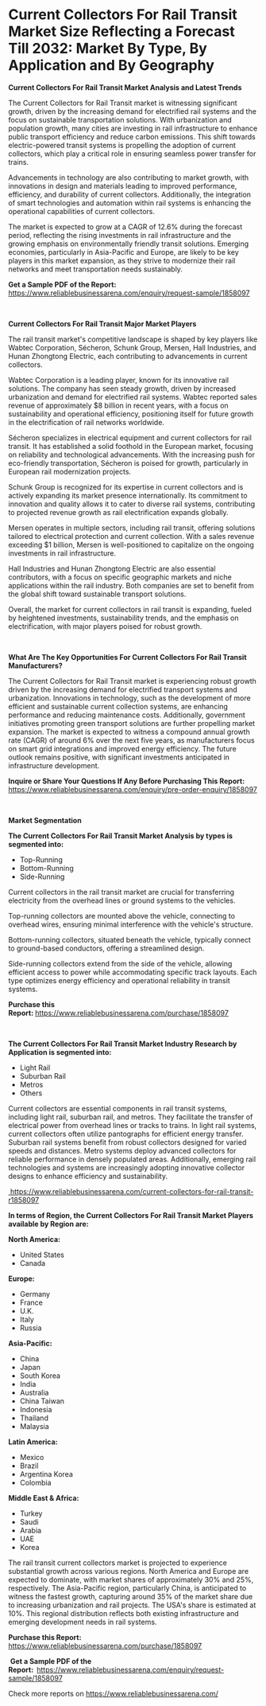 <p><h1>Current Collectors For Rail Transit Market Size Reflecting a Forecast Till 2032: Market By Type, By Application and By Geography</h1></p><p><strong>Current Collectors For Rail Transit Market Analysis and Latest Trends</strong></p>
<p><p>The Current Collectors for Rail Transit market is witnessing significant growth, driven by the increasing demand for electrified rail systems and the focus on sustainable transportation solutions. With urbanization and population growth, many cities are investing in rail infrastructure to enhance public transport efficiency and reduce carbon emissions. This shift towards electric-powered transit systems is propelling the adoption of current collectors, which play a critical role in ensuring seamless power transfer for trains.</p><p>Advancements in technology are also contributing to market growth, with innovations in design and materials leading to improved performance, efficiency, and durability of current collectors. Additionally, the integration of smart technologies and automation within rail systems is enhancing the operational capabilities of current collectors.</p><p>The market is expected to grow at a CAGR of 12.6% during the forecast period, reflecting the rising investments in rail infrastructure and the growing emphasis on environmentally friendly transit solutions. Emerging economies, particularly in Asia-Pacific and Europe, are likely to be key players in this market expansion, as they strive to modernize their rail networks and meet transportation needs sustainably.</p></p>
<p><strong>Get a Sample PDF of the Report:&nbsp;</strong> <a href="https://www.reliablebusinessarena.com/enquiry/request-sample/1858097?utm_campaign=2889&utm_medium=2&utm_source=Github&utm_content=ia&utm_term=28022025&utm_id=current-collectors-for-rail-transit">https://www.reliablebusinessarena.com/enquiry/request-sample/1858097</a></p>
<p>&nbsp;</p>
<p><strong>Current Collectors For Rail Transit Major Market Players</strong></p>
<p><p>The rail transit market's competitive landscape is shaped by key players like Wabtec Corporation, Sécheron, Schunk Group, Mersen, Hall Industries, and Hunan Zhongtong Electric, each contributing to advancements in current collectors.</p><p>Wabtec Corporation is a leading player, known for its innovative rail solutions. The company has seen steady growth, driven by increased urbanization and demand for electrified rail systems. Wabtec reported sales revenue of approximately $8 billion in recent years, with a focus on sustainability and operational efficiency, positioning itself for future growth in the electrification of rail networks worldwide.</p><p>Sécheron specializes in electrical equipment and current collectors for rail transit. It has established a solid foothold in the European market, focusing on reliability and technological advancements. With the increasing push for eco-friendly transportation, Sécheron is poised for growth, particularly in European rail modernization projects.</p><p>Schunk Group is recognized for its expertise in current collectors and is actively expanding its market presence internationally. Its commitment to innovation and quality allows it to cater to diverse rail systems, contributing to projected revenue growth as rail electrification expands globally.</p><p>Mersen operates in multiple sectors, including rail transit, offering solutions tailored to electrical protection and current collection. With a sales revenue exceeding $1 billion, Mersen is well-positioned to capitalize on the ongoing investments in rail infrastructure.</p><p>Hall Industries and Hunan Zhongtong Electric are also essential contributors, with a focus on specific geographic markets and niche applications within the rail industry. Both companies are set to benefit from the global shift toward sustainable transport solutions.</p><p>Overall, the market for current collectors in rail transit is expanding, fueled by heightened investments, sustainability trends, and the emphasis on electrification, with major players poised for robust growth.</p></p>
<p>&nbsp;</p>
<p><strong>What Are The Key Opportunities For Current Collectors For Rail Transit Manufacturers?</strong></p>
<p><p>The Current Collectors for Rail Transit market is experiencing robust growth driven by the increasing demand for electrified transport systems and urbanization. Innovations in technology, such as the development of more efficient and sustainable current collection systems, are enhancing performance and reducing maintenance costs. Additionally, government initiatives promoting green transport solutions are further propelling market expansion. The market is expected to witness a compound annual growth rate (CAGR) of around 6% over the next five years, as manufacturers focus on smart grid integrations and improved energy efficiency. The future outlook remains positive, with significant investments anticipated in infrastructure development.</p></p>
<p><strong>Inquire or Share Your Questions If Any Before Purchasing This Report:</strong> <a href="https://www.reliablebusinessarena.com/enquiry/pre-order-enquiry/1858097?utm_campaign=2889&utm_medium=2&utm_source=Github&utm_content=ia&utm_term=28022025&utm_id=current-collectors-for-rail-transit">https://www.reliablebusinessarena.com/enquiry/pre-order-enquiry/1858097</a></p>
<p>&nbsp;</p>
<p><strong>Market Segmentation</strong></p>
<p><strong>The Current Collectors For Rail Transit Market Analysis by types is segmented into:</strong></p>
<p><ul><li>Top-Running</li><li>Bottom-Running</li><li>Side-Running</li></ul></p>
<p><p>Current collectors in the rail transit market are crucial for transferring electricity from the overhead lines or ground systems to the vehicles. </p><p>Top-running collectors are mounted above the vehicle, connecting to overhead wires, ensuring minimal interference with the vehicle's structure. </p><p>Bottom-running collectors, situated beneath the vehicle, typically connect to ground-based conductors, offering a streamlined design. </p><p>Side-running collectors extend from the side of the vehicle, allowing efficient access to power while accommodating specific track layouts. Each type optimizes energy efficiency and operational reliability in transit systems.</p></p>
<p><strong>Purchase this Report:&nbsp;</strong><a href="https://www.reliablebusinessarena.com/purchase/1858097?utm_campaign=2889&utm_medium=2&utm_source=Github&utm_content=ia&utm_term=28022025&utm_id=current-collectors-for-rail-transit">https://www.reliablebusinessarena.com/purchase/1858097</a></p>
<p>&nbsp;</p>
<p><strong>The Current Collectors For Rail Transit Market Industry Research by Application is segmented into:</strong></p>
<p><ul><li>Light Rail</li><li>Suburban Rail</li><li>Metros</li><li>Others</li></ul></p>
<p><p>Current collectors are essential components in rail transit systems, including light rail, suburban rail, and metros. They facilitate the transfer of electrical power from overhead lines or tracks to trains. In light rail systems, current collectors often utilize pantographs for efficient energy transfer. Suburban rail systems benefit from robust collectors designed for varied speeds and distances. Metro systems deploy advanced collectors for reliable performance in densely populated areas. Additionally, emerging rail technologies and systems are increasingly adopting innovative collector designs to enhance efficiency and sustainability.</p></p>
<p><a href="https://www.reliablebusinessarena.com/current-collectors-for-rail-transit-r1858097?utm_campaign=2889&utm_medium=2&utm_source=Github&utm_content=ia&utm_term=28022025&utm_id=current-collectors-for-rail-transit">&nbsp;https://www.reliablebusinessarena.com/current-collectors-for-rail-transit-r1858097</a></p>
<p><strong>In terms of Region, the Current Collectors For Rail Transit Market Players available by Region are:</strong></p>
<p>
    <p> <strong> North America: </strong>
        <ul>
            <li>United States</li>
            <li>Canada</li>
        </ul>
        </p> 
    <p> <strong> Europe: </strong>
        <ul>
            <li>Germany</li>
            <li>France</li>
            <li>U.K.</li>
            <li>Italy</li>
            <li>Russia</li>
        </ul>
        </p> 
    <p> <strong> Asia-Pacific: </strong>
        <ul>
            <li>China</li>
            <li>Japan</li>
            <li>South Korea</li>
            <li>India</li>
            <li>Australia</li>
            <li>China Taiwan</li>
            <li>Indonesia</li>
            <li>Thailand</li>
            <li>Malaysia</li>
        </ul>
        </p> 
    <p> <strong> Latin America: </strong>
        <ul>
            <li>Mexico</li>
            <li>Brazil</li>
            <li>Argentina Korea</li>
            <li>Colombia</li>
        </ul>
        </p> 
    <p> <strong> Middle East & Africa: </strong>
        <ul>
            <li>Turkey</li>
            <li>Saudi</li>
            <li>Arabia</li>
            <li>UAE</li>
            <li>Korea</li>
        </ul>
    </p>
    </p>
<p><p>The rail transit current collectors market is projected to experience substantial growth across various regions. North America and Europe are expected to dominate, with market shares of approximately 30% and 25%, respectively. The Asia-Pacific region, particularly China, is anticipated to witness the fastest growth, capturing around 35% of the market share due to increasing urbanization and rail projects. The USA's share is estimated at 10%. This regional distribution reflects both existing infrastructure and emerging development needs in rail systems.</p></p>
<p><strong>Purchase this Report: </strong><a href="https://www.reliablebusinessarena.com/purchase/1858097?utm_campaign=2889&utm_medium=2&utm_source=Github&utm_content=ia&utm_term=28022025&utm_id=current-collectors-for-rail-transit">https://www.reliablebusinessarena.com/purchase/1858097</a></p>
<p>&nbsp;<strong>Get a Sample PDF of the Report:&nbsp;&nbsp;</strong><a href="https://www.reliablebusinessarena.com/enquiry/request-sample/1858097?utm_campaign=2889&utm_medium=2&utm_source=Github&utm_content=ia&utm_term=28022025&utm_id=current-collectors-for-rail-transit">https://www.reliablebusinessarena.com/enquiry/request-sample/1858097</a></p>
<p><strong></strong></p>
<p>Check more reports on <a href="https://www.reliablebusinessarena.com/?utm_campaign=2889&utm_medium=2&utm_source=Github&utm_content=ia&utm_term=28022025&utm_id=current-collectors-for-rail-transit">https://www.reliablebusinessarena.com/</a></p>